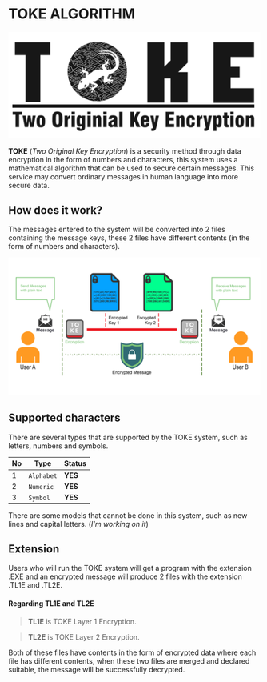 # TOKE ALGORITHM

!["Two Original Key Encryption"](./Documentation/LOGO%20PANJANG.png?raw=true "Two Original Key Encryption")

**TOKE** (*Two Original Key Encryption*) is a security method through data encryption in the form of numbers and characters, this system uses a mathematical algorithm that can be used to secure certain messages. This service may convert ordinary messages in human language into more secure data.

## How does it work?
The messages entered to the system will be converted into 2 files containing the message keys, these 2 files have different contents (in the form of numbers and characters).

!["How TOKE System Works"](./Documentation/flow.png?raw=true "TOKE Algorithm Works")

## Supported characters
There are several types that are supported by the TOKE system, such as letters, numbers and symbols.

No | Type | Status
--- | --- | ---
1 | `Alphabet` | **YES**
2 | `Numeric` | **YES**
3 | `Symbol` | **YES**

There are some models that cannot be done in this system, such as new lines and capital letters. (_I'm working on it_)

## Extension
Users who will run the TOKE system will get a program with the extension .EXE and an encrypted message will produce 2 files with the extension .TL1E and .TL2E.

#### Regarding TL1E and TL2E

> **TL1E** is TOKE Layer 1 Encryption.

> **TL2E** is TOKE Layer 2 Encryption.

Both of these files have contents in the form of encrypted data where each file has different contents, when these two files are merged and declared suitable, the message will be successfully decrypted.

